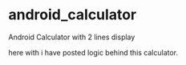 # android_calculator
Android Calculator with 2 lines display

here with i have posted logic behind this calculator.

